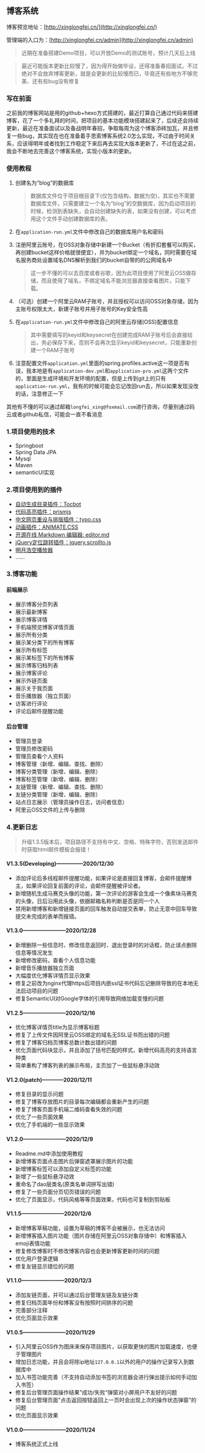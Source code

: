 ## 博客系统

博客预览地址：[http://xinglongfei.cn/](http://xinglongfei.cn/)

管理端的入口为：[http://xinglongfei.cn/admin](http://xinglongfei.cn/admin)
> 近期在准备搭建Demo项目，可以开放Demo的测试账号，预计几天后上线

> 最近可能版本更新比较慢了，因为得开始做毕设，还得准备春招面试，不过绝对不会放弃博客更新，就是会更新的比较慢而已，毕竟还有些地方不够完美、还有些bug没有修复

### 写在前面

之前我的博客网站是用的github+hexo方式搭建的，最近打算自己通过代码来搭建博客，花了一个多礼拜的时间，把项目的基本功能模块搭建起来了，后续还会持续更新，最近在准备面试以及备战明年春招，争取每周为这个博客添砖加瓦，并且修复一些bug，其实现在也在准备着手思索博客系统2.0怎么实现，不过由于时间关系，应该得明年或者找到工作稳定下来后再去实现大版本更新了，不过在这之前，我会不断地去完善这个博客系统，实现小版本的更新。

### 使用教程
1. 创建名为“blog”的数据库
    
    > 数据库文件位于项目根目录下(仅包含结构，数据为空)，其实也不需要数据库文件，只需要建立一个名为“blog”的空数据库，因为启动项目的时候，检测到表缺失，会自动创建缺失的表，如果没有创建，可以考虑用这个文件手动创建数据库的表。
2. 在`application-run.yml`文件中修改自己的数据库用户名和密码
3. 注册阿里云账号，在OSS对象存储中新建一个Bucket（有折扣套餐可以购买，再创建bucket这样价格就很便宜），并为bucket绑定一个域名，同时需要在域名服务商处设置域名DNS解析到我们的bucket自带的的公网域名中
    
    > 这一步不懂的可以去百度或者谷歌，因为此项目使用了阿里云OSS做存储，而且使用了域名，不绑定域名不能浏览器直接查看图片，只能下载。
4. （可选）创建一个阿里云RAM子账号，并且授权可以访问OSS对象存储，因为主账号权限太大，新建子账号并用子账号的Key安全性高
5. 在`application-run.yml`文件中修改自己的阿里云存储(OSS)配置信息   
    
    > 其中需要填写的keyid和keysecret在创建完成RAM子账号后会直接给出，务必保存下来，否则不会再次显示keyid和keysecret，只能重新创建一个RAM子账号
6. 注意配置文件`application.yml`里面的spring.profiles.active这一项是否有误，我本地是有`application-dev.yml`和`application-pro.yml`这两个文件的，里面是生成环境和开发环境的配置，但是上传到git上的只有`application-run.yml`，我有的时候可能会忘记改回run去，所以如果发现没改的话，注意修正一下

其他有不懂的可以通过邮箱`longfei_xing@foxmail.com`进行咨询，尽量别通过码云或者github私信，可能会一直不看消息




### 1.项目使用的技术
* Springboot
* Spring Data JPA
* Mysql
* Maven
* semanticUI实现


### 2.项目使用到的插件
* [自动生成目录插件：Tocbot](https://tscanlin.github.io/tocbot/)
* [代码高亮插件：prismjs](https://prismjs.com/)
* [中文网页重设与排版插件：typo.css](https://typo.sofi.sh/)
* [动画插件：ANIMATE.CSS](http://www.animate.net.cn/)
* [开源在线 Markdown 编辑器: editor.md](https://pandao.github.io/editor.md/)
* [jQuery定位跳转插件：jquery.scrollto.js](https://github.com/flesler/jquery.scrollTo)
* [明月浩空播放器](https://myhkw.cn/)
* ……

### 3.博客功能
#### 前端展示
* 展示博客分页列表
* 展示最新博客
* 展示博客详情
* 手机端预览博客详情页面
* 展示所有分类
* 展示某分类下的所有博客
* 展示所有标签
* 展示某标签下的所有博客
* 展示博客归档列表
* 展示博客评论
* 展示外链页面
* 展示关于我页面
* 音乐播放器（独立页面）
* 访客进行评论
* 评论后邮件提醒功能

#### 后台管理
* 管理员登录
* 管理员修改密码
* 管理员查看个人资料
* 博客管理（新增、编辑、查找、删除）
* 博客分类管理（新增、编辑、删除）
* 博客标签管理（新增、编辑、删除）
* 友链管理（新增、编辑、查找、删除）
* 友链分类管理（新增、编辑、删除）
* 站点日志展示（管理员操作日志，访问者信息）
* 阿里云OSS文件的上传与删除


### 4.更新日志
> 升级1.3.5版本后，项目路径不支持有中文、空格、特殊字符，否则发送邮件时获取html邮件模板会报错！
#### **V1.3.5(Developing)—————2020/12/30**
* 添加评论后多线程邮件提醒功能，如果评论是直接回复博客，会邮件提醒博主，如果评论回复前面的评论，会邮件提醒被评论者。
* 新增随机生成马赛克头像的功能，第一次评论的游客会生成一个像素块马赛克的头像，日后沿用此头像，依据邮箱名称判断是否是同一个人
* 禁用新增博客和新增链接页面的回车触发自动提交表单，防止无意中回车导致提交未完成的表单而报错。

#### **V1.3.0————————2020/12/28**
* 新增删除一些信息时、修改信息返回时、退出登录时的对话框，防止误点删除信息等情况发生
* 新增修改密码，查看个人信息功能
* 新增音乐播放器独立页面 
* 大幅度优化博客详情页显示效果
* 修复之前改为nginx代理https后项目内嵌ssl证书代码忘记删除导致的在本地无法启动项目的问题
* 修复SemanticUI对Google字体的引用导致网络加载变慢的问题

#### **V1.2.5————————2020/12/16**
* 优化博客详情页title为显示博客标题
* 修复了上传文件因阿里云OSS绑定的域名无SSL证书而出错的问题
* 修复了博客归档页博客总数计数出错的问题
* 优化页面代码块显示，并且添加了括号匹配的样式，新增代码高亮的支持语言种类
* 简单重构了博客列表的展示布局，主页加了一些鼠标悬浮动效

#### **V1.2.0(patch)————2020/12/11**
* 修复目录的显示问题
* 修复了博客存放图片的目录每次编辑都会重新产生的问题
* 修复了博客页面手机端二维码查看失效的问题
* 优化了一些页面效果
* 优化了手机端的一些显示效果

#### **V1.2.0————————2020/12/9**
* Readme.md中添加使用教程
* 新增博客页面点击图片后弹窗遮罩展示图片的功能
* 新增博客标签可以添加自定义标签的功能
* 新增了一些鼠标悬浮动效
* 重命名了dao层类名(原类名单词拼写出错)
* 修复了一些页面分页切页错误的问题
* 优化了页面显示，代码风格等等页面效果，代码也可复制到剪贴板

#### **V1.1.5————————2020/12/6**
* 新增博客草稿功能，设置为草稿的博客不会被展示，也无法访问
* 新增博客插入图片功能（图片存储在阿里云OSS对象存储中）和博客插入emoji表情功能
* 修复修改博客时不修改博客内容也会更新博客更新时间的问题
* 优化用户登录逻辑
* 修复友链显示错位的问题

#### **V1.1.0————————2020/12/3**
* 添加友链页面，并可以通过后台管理友链及友链分类
* 修复归档页面年份和博客没有按照时间排序的问题
* 完善部分注释
* 优化页面显示效果

#### **V1.0.5————————2020/11/29**
* 引入阿里云OSS作为图床来保存项目图片，以获取更快的图片加载速度，也便于管理图片
* 增加日志功能，并且会将除ip地址`127.0.0.1`以外的用户的操作记录写入到数据库中
* 加入书签功能完善（不支持自动添加书签的浏览器会进行弹出提示如何手动加入书签）
* 修复后台管理页面操作结果”成功/失败“弹窗对小屏用户不友好的问题
* 修复后台管理页面”点击返回按钮返回上一页时会出现上次的操作状态弹窗”的问题
* 优化页面显示效果

####  **V1.0.0————————2020/11/24**
* 博客系统正式上线

